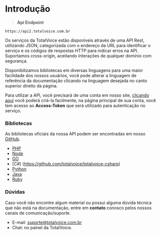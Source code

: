 # Introdução

> <b>Api Endpoint</b>

```text
https://api2.totalvoice.com.br
```

Os serviços da TotalVoice estão disponíveis através de uma API Rest, utilizando JSON, categorizada com o endereço da URL para identificar o serviço e
os códigos de respostas HTTP para indicar erros na API. Suportamos cross-origin, aceitando interações de qualquer domínio com segurança.

Disponibilizamos bibliotecas em diversas linguagens para uma maior facilidade dos nossos usuários, você pode alterar a linguagem de referência
da documentação clicando na linguagem desejada no canto superior direito da página.

Para utilizar a API, você precisará de uma conta em nosso site, <a href="https://api2.totalvoice.com.br/painel/signup.php" target="_blank">clicando aqui</a>
você poderá criá-la facilmente, na página principal de sua conta, você tem acesso ao **Access-Token** que será utilizado para autenticação no serviço.

### Bibliotecas
As bibliotecas oficiais da nossa API podem ser encontradas em nosso [GitHub](https://github.com/totalvoice).

- [PHP](https://github.com/totalvoice/totalvoice-php)
- [Node](https://github.com/totalvoice/totalvoice-node)
- [GO](https://github.com/totalvoice/totalvoice-go)
- [C#] (https://github.com/totalvoice/totalvoice-csharp)
- [Python](https://github.com/totalvoice/totalvoice-python)
- [Java](https://github.com/totalvoice/totalvoice-java)
- [Ruby](https://github.com/totalvoice/totalvoice-ruby)

### Dúvidas

Caso você não encontre algum material ou possui alguma dúvida técnica que não está na documentação, entre em <b>contato</b> conosco
pelos nossos canais de comunicação/suporte.

 - E-mail: suporte@totalvoice.com.br
 - Chat: no painel da TotalVoice.
